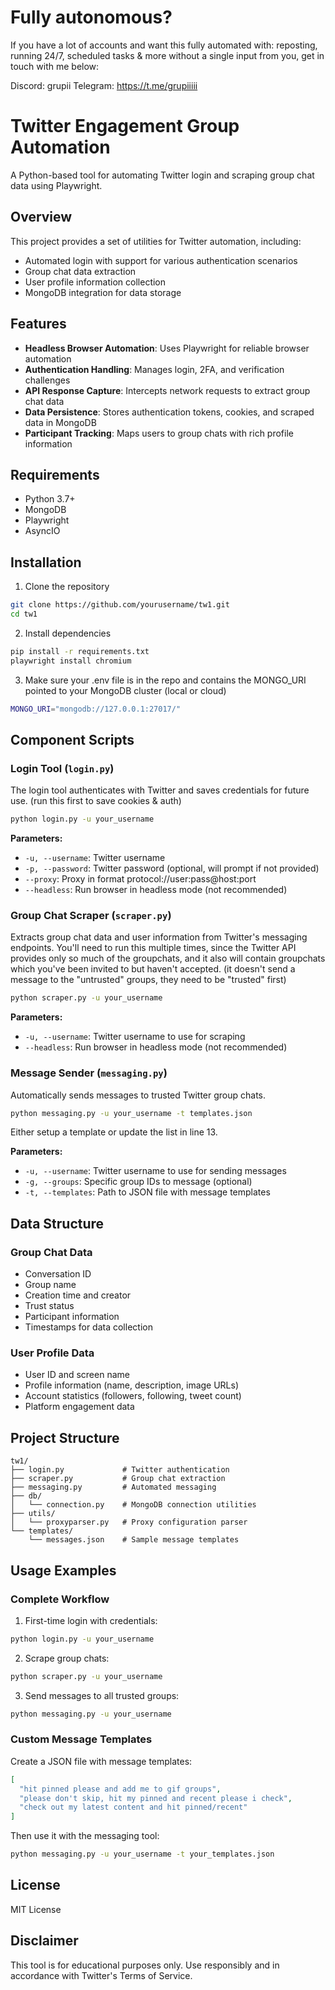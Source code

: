 # Fully autonomous?

If you have a lot of accounts and want this fully automated with: reposting, running 24/7, scheduled tasks & more without a single input from you, get in touch with me below:

Discord: grupii
Telegram: https://t.me/grupiiiii


# Twitter Engagement Group Automation

A Python-based tool for automating Twitter login and scraping group chat data using Playwright.

## Overview

This project provides a set of utilities for Twitter automation, including:
- Automated login with support for various authentication scenarios
- Group chat data extraction
- User profile information collection
- MongoDB integration for data storage

## Features

- **Headless Browser Automation**: Uses Playwright for reliable browser automation
- **Authentication Handling**: Manages login, 2FA, and verification challenges
- **API Response Capture**: Intercepts network requests to extract group chat data
- **Data Persistence**: Stores authentication tokens, cookies, and scraped data in MongoDB
- **Participant Tracking**: Maps users to group chats with rich profile information

## Requirements

- Python 3.7+
- MongoDB
- Playwright
- AsyncIO

## Installation

1. Clone the repository
```bash
git clone https://github.com/yourusername/tw1.git
cd tw1
```

2. Install dependencies
```bash
pip install -r requirements.txt
playwright install chromium
```

3. Make sure your .env file is in the repo and contains the MONGO_URI pointed to your MongoDB cluster (local or cloud)

```bash
MONGO_URI="mongodb://127.0.0.1:27017/"
```

## Component Scripts

### Login Tool (`login.py`)

The login tool authenticates with Twitter and saves credentials for future use. (run this first to save cookies & auth)

```bash
python login.py -u your_username
```

**Parameters:**
- `-u, --username`: Twitter username
- `-p, --password`: Twitter password (optional, will prompt if not provided)
- `--proxy`: Proxy in format protocol://user:pass@host:port
- `--headless`: Run browser in headless mode (not recommended)

### Group Chat Scraper (`scraper.py`)

Extracts group chat data and user information from Twitter's messaging endpoints.
You'll need to run this multiple times, since the Twitter API provides only so much of the groupchats, and it also will contain groupchats which you've been invited to but haven't accepted. (it doesn't send a message to the "untrusted" groups, they need to be "trusted" first)

```bash
python scraper.py -u your_username
```

**Parameters:**
- `-u, --username`: Twitter username to use for scraping
- `--headless`: Run browser in headless mode (not recommended)

### Message Sender (`messaging.py`)

Automatically sends messages to trusted Twitter group chats.

```bash
python messaging.py -u your_username -t templates.json
```

Either setup a template or update the list in line 13.

**Parameters:**
- `-u, --username`: Twitter username to use for sending messages
- `-g, --groups`: Specific group IDs to message (optional)
- `-t, --templates`: Path to JSON file with message templates

## Data Structure

### Group Chat Data
- Conversation ID
- Group name
- Creation time and creator
- Trust status
- Participant information
- Timestamps for data collection

### User Profile Data
- User ID and screen name
- Profile information (name, description, image URLs)
- Account statistics (followers, following, tweet count)
- Platform engagement data

## Project Structure

```
tw1/
├── login.py             # Twitter authentication 
├── scraper.py           # Group chat extraction
├── messaging.py         # Automated messaging
├── db/
│   └── connection.py    # MongoDB connection utilities
├── utils/
│   └── proxyparser.py   # Proxy configuration parser
└── templates/
    └── messages.json    # Sample message templates
```

## Usage Examples

### Complete Workflow

1. First-time login with credentials:
```bash
python login.py -u your_username
```

2. Scrape group chats:
```bash
python scraper.py -u your_username
```

3. Send messages to all trusted groups:
```bash
python messaging.py -u your_username
```

### Custom Message Templates

Create a JSON file with message templates:
```json
[
  "hit pinned please and add me to gif groups",
  "please don't skip, hit my pinned and recent please i check",
  "check out my latest content and hit pinned/recent"
]
```

Then use it with the messaging tool:
```bash
python messaging.py -u your_username -t your_templates.json
```

## License

MIT License

## Disclaimer

This tool is for educational purposes only. Use responsibly and in accordance with Twitter's Terms of Service.
